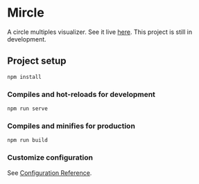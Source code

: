 # Mircle
A circle multiples visualizer. See it live [here](https://moarram.github.io/mircle/). This project is still in development.

## Project setup
```
npm install
```

### Compiles and hot-reloads for development
```
npm run serve
```

### Compiles and minifies for production
```
npm run build
```

### Customize configuration
See [Configuration Reference](https://cli.vuejs.org/config/).
